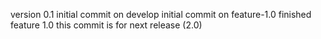 version 0.1 
initial commit on develop
initial commit on feature-1.0
finished feature 1.0 
this commit is for next release (2.0)